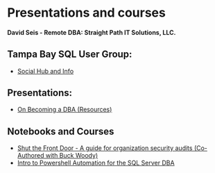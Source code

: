 # Presentations and courses 

#### David Seis -  Remote DBA:  Straight Path IT Solutions, LLC.

## Tampa Bay SQL User Group:

- [Social Hub and Info](aka.ms/tsug)

## Presentations:

- [On Becoming a DBA (Resources)](https://github.com/David-Seis/Presentations/tree/main/On_Becoming_a_DBA)


## Notebooks and Courses

- [Shut the Front Door - A guide for organization security audits (Co-Authored with Buck Woody)](https://github.com/BuckWoody/presentations/tree/master/shut_the_front_door)
- [Intro to Powershell Automation for the SQL Server DBA](https://github.com/David-Seis/Presentations/tree/main/Intro%20to%20PowerShell%20Automation%20for%20the%20SQL%20Server%20DBA%20(100))
